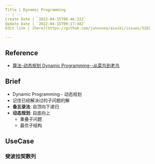 ```yaml
---
Title | Dynamic Programming
-- | --
Create Date | `2022-04-15T08:46:32Z`
Update Date | `2022-04-15T09:17:48Z`
Edit link | [here](https://github.com/junxnone/aiwiki/issues/310)

---
```

## Reference
- [算法-动态规划 Dynamic Programming--从菜鸟到老鸟](https://blog.csdn.net/u013309870/article/details/75193592)

## Brief
- Dynamic Programming - 动态规划
- 记住已经解决过的子问题的解
- **备忘录法**: 自顶向下递归
- **动态规划**: 自底向上
  - 重叠子问题
  - 最优子结构

## UseCase
### 斐波拉契数列

